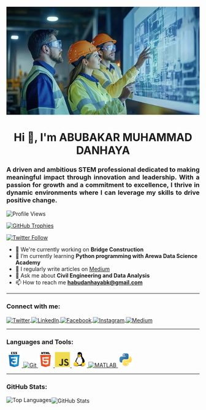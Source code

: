 <p align="center">
  <img src="https://raw.githubusercontent.com/HABUDANHAYABK/HABUDANHAYABK/main/masterhead.jpg" alt="masterhead" />
</p>

<h1 align="center">Hi 👋, I'm ABUBAKAR MUHAMMAD DANHAYA</h1>
<h3 align="justify">
  A driven and ambitious STEM professional dedicated to making meaningful impact through innovation and leadership. 
  With a passion for growth and a commitment to excellence, I thrive in dynamic environments where I can leverage my 
  skills to drive positive change.
</h3>

<p align="left">
  <img src="https://komarev.com/ghpvc/?username=habudanhayabk&label=Profile%20views&color=0e75b6&style=flat" alt="Profile Views" />
</p>

<p align="left">
  <a href="https://github.com/ryo-ma/github-profile-trophy">
    <img src="https://github-profile-trophy.vercel.app/?username=habudanhayabk" alt="GitHub Trophies" />
  </a>
</p>

<p align="left">
  <a href="https://twitter.com/danhaya9886" target="_blank">
    <img src="https://img.shields.io/twitter/follow/danhaya9886?logo=twitter&style=for-the-badge" alt="Twitter Follow" />
  </a>
</p>

- 🔭 We're currently working on **Bridge Construction**
- 🌱 I’m currently learning **Python programming with Arewa Data Science Academy**
- 📝 I regularly write articles on [Medium](https://medium.com/@habudanhayabk)
- 💬 Ask me about **Civil Engineering and Data Analysis**
- 📫 How to reach me **habudanhayabk@gmail.com**

---

### **Connect with me:**
<p align="left">
  <a href="https://twitter.com/danhaya9886" target="_blank">
    <img align="center" src="https://raw.githubusercontent.com/rahuldkjain/github-profile-readme-generator/master/src/images/icons/Social/twitter.svg" alt="Twitter" height="30" width="40" />
  </a>
  <a href="https://www.linkedin.com/in/abubakar-muhammad-danhaya-2840251b5/" target="_blank">
    <img align="center" src="https://raw.githubusercontent.com/rahuldkjain/github-profile-readme-generator/master/src/images/icons/Social/linked-in-alt.svg" alt="LinkedIn" height="30" width="40" />
  </a>
  <a href="https://fb.com/abubakar-danhaya" target="_blank">
    <img align="center" src="https://raw.githubusercontent.com/rahuldkjain/github-profile-readme-generator/master/src/images/icons/Social/facebook.svg" alt="Facebook" height="30" width="40" />
  </a>
  <a href="https://instagram.com/habudanhaya" target="_blank">
    <img align="center" src="https://raw.githubusercontent.com/rahuldkjain/github-profile-readme-generator/master/src/images/icons/Social/instagram.svg" alt="Instagram" height="30" width="40" />
  </a>
  <a href="https://medium.com/@habudanhayabk" target="_blank">
    <img align="center" src="https://raw.githubusercontent.com/rahuldkjain/github-profile-readme-generator/master/src/images/icons/Social/medium.svg" alt="Medium" height="30" width="40" />
  </a>
</p>

---

### **Languages and Tools:**
<p align="left">
  <a href="https://www.w3schools.com/css/" target="_blank">
    <img src="https://raw.githubusercontent.com/devicons/devicon/master/icons/css3/css3-original-wordmark.svg" alt="CSS3" width="40" height="40"/>
  </a> 
  <a href="https://git-scm.com/" target="_blank">
    <img src="https://www.vectorlogo.zone/logos/git-scm/git-scm-icon.svg" alt="Git" width="40" height="40"/>
  </a> 
  <a href="https://www.w3.org/html/" target="_blank">
    <img src="https://raw.githubusercontent.com/devicons/devicon/master/icons/html5/html5-original-wordmark.svg" alt="HTML5" width="40" height="40"/>
  </a> 
  <a href="https://developer.mozilla.org/en-US/docs/Web/JavaScript" target="_blank">
    <img src="https://raw.githubusercontent.com/devicons/devicon/master/icons/javascript/javascript-original.svg" alt="JavaScript" width="40" height="40"/>
  </a> 
  <a href="https://www.linux.org/" target="_blank">
    <img src="https://raw.githubusercontent.com/devicons/devicon/master/icons/linux/linux-original.svg" alt="Linux" width="40" height="40"/>
  </a> 
  <a href="https://www.mathworks.com/" target="_blank">
    <img src="https://upload.wikimedia.org/wikipedia/commons/2/21/Matlab_Logo.png" alt="MATLAB" width="40" height="40"/>
  </a> 
  <a href="https://www.python.org" target="_blank">
    <img src="https://raw.githubusercontent.com/devicons/devicon/master/icons/python/python-original.svg" alt="Python" width="40" height="40"/>
  </a> 
</p>

---

### **GitHub Stats:**
<p>
  <img align="left" src="https://github-readme-stats.vercel.app/api/top-langs?username=habudanhayabk&show_icons=true&locale=en&layout=compact" alt="Top Languages" />
</p>

<p>
  <img align="center" src="https://github-readme-stats.vercel.app/api?username=habudanhayabk&show_icons=true&locale=en" alt="GitHub Stats" />
</p>

